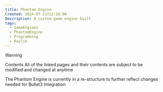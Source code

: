 ```yaml
---
title: Phantom Engine
Created: 2024-07-21T22:10:00
Description: A custom game engine built
tags:
  - GameEngines
  - PhantomEngine
  - Programming
  - Raylib
---
```


> [!warning]
> Contents All of the linked pages and their contents are subject to be modified and changed at anytime

The Phantom Engine is currently in a re-structure to further reflect changes needed for Bullet3 Integration

